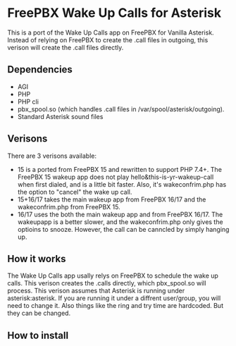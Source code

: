 # FreePBX Wake Up Calls for Asterisk
This is a port of the Wake Up Calls app on FreePBX for Vanilla Asterisk. Instead of relying on FreePBX to create the .call files in outgoing, this verison will create the .call files directly.

## Dependencies
- AGI
- PHP
- PHP cli
- pbx_spool.so (which handles .call files in /var/spool/asterisk/outgoing).
- Standard Asterisk sound files

## Verisons
There are 3 verisons available:
* 15 is a ported from FreePBX 15 and rewritten to support PHP 7.4+. The FreePBX 15 wakeup app does not play hello&this-is-yr-wakeup-call when first dialed, and is a little bit faster. Also, it's wakeconfrim.php has the option to "cancel" the wake up call.
* 15+16/17 takes the main wakeup app from FreePBX 16/17 and the wakeconfrim.php from FreePBX 15.
* 16/17 uses the both the main wakeup app and from FreePBX 16/17. The wakeupapp is a better slower, and the wakeconfrim.php only gives the optioins to snooze. However, the call can be canncled by simply hanging up.

## How it works

The Wake Up Calls app usally relys on FreePBX to schedule the wake up calls. This verison creates the .calls directly, which pbx_spool.so will process. This verison assumes that Asterisk is running under asterisk:asterisk. If you are running it under a diffrent user/group, you will need to change it. Also things like the ring and try time are hardcoded. But they can be changed. 

## How to install

